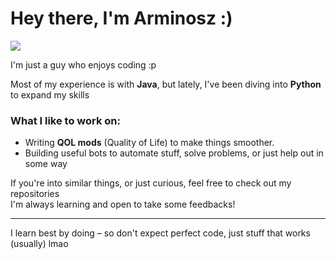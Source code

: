 # Hey there, I'm Arminosz :)
<a href=https://github.com/arminosz>
  <img src="https://github-readme-stats.vercel.app/api/top-langs/?username=arminosz&layout=compact&theme=dark"/>
</a>

I'm just a guy who enjoys coding :p

Most of my experience is with **Java**, but lately, I've been diving into **Python** to expand my skills

### What I like to work on:
- Writing **QOL mods** (Quality of Life) to make things smoother.
- Building useful bots to automate stuff, solve problems, or just help out in some way

If you're into similar things, or just curious, feel free to check out my repositories  
I'm always learning and open to take some feedbacks!

---

I learn best by doing – so don't expect perfect code, just stuff that works (usually) lmao
